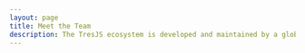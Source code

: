 ```yaml
---
layout: page
title: Meet the Team
description: The TresJS ecosystem is developed and maintained by a global team.
---
```


<script setup>
import {
  VPTeamPage,
  VPTeamPageTitle,
  VPTeamPageSection,
  VPTeamMembers
} from 'vitepress/theme'
import { core, maintainers, alumni } from './_data/team'
</script>

<VPTeamPage>
  <VPTeamPageTitle>
    <template #title>Meet the Team</template>
    <template #lead>
      The TresJS ecosystem is developed and maintained by a global team.
    </template>
  </VPTeamPageTitle>
  <VPTeamPageSection>
    <template #title>Core team</template>
    <template #members>
      <VPTeamMembers :members="core" />
    </template>
  </VPTeamPageSection> 
  <VPTeamPageSection>
    <template #title>Maintainers</template>
    <template #members>
      <VPTeamMembers :members="maintainers" />
    </template>
  </VPTeamPageSection> 
  <VPTeamPageSection>
    <template #title>Alumni</template>
    <template #lead>
      Here we honor some no-longer-active team members who have made valuable
      contributions in the past.
    </template>
    <template #members>
      <VPTeamMembers size="small" :members="alumni" />
    </template>
  </VPTeamPageSection> 
</VPTeamPage>
